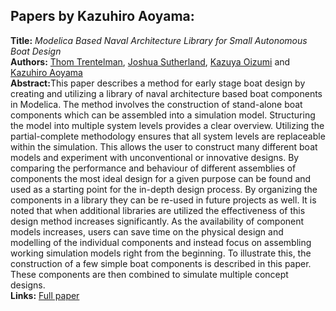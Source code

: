 <h2>Papers by Kazuhiro Aoyama:</h2>
<p>
<b>Title:</b> <i> Modelica Based Naval Architecture Library for Small Autonomous Boat Design </i> <br />
<b>Authors:</b> <a href="../authors/author_281.html">Thom Trentelman</a>, <a href="../authors/author_260.html">Joshua Sutherland</a>, <a href="../authors/author_206.html">Kazuya Oizumi</a> and <a href="../authors/author_7.html">Kazuhiro Aoyama</a><br />
<b>Abstract:</b>This paper describes a method for early stage boat design by creating and utilizing a library of naval architecture based boat components in Modelica. The method involves the construction of stand-alone boat components which can be assembled into a simulation model. Structuring the model into multiple system levels provides a clear overview. Utilizing the partial-complete methodology ensures that all system levels are replaceable within the simulation. This allows the user to construct many different boat models and experiment with unconventional or innovative designs. By comparing the performance and behaviour of different assemblies of components the most ideal design for a given purpose can be found and used as a starting point for the in-depth design process. By organizing the components in a library they can be re-used in future projects as well. It is noted that when additional libraries are utilized the effectiveness of this design method increases significantly. As the availability of component models increases, users can save time on the physical design and modelling of the individual components and instead focus on assembling working simulation models right from the beginning. To illustrate this, the construction of a few simple boat components is described in this paper. These components are then combined to simulate multiple concept designs.<br />
<b>Links:</b> <a href="../submissions/ecp17132643_TrentelmanSutherlandOizumiAoyama.pdf">Full paper</a></p>